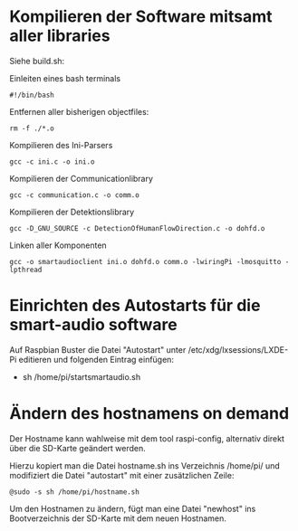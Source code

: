 # Kompilieren der Software mitsamt aller libraries

Siehe build.sh:

Einleiten eines bash terminals
~~~
#!/bin/bash
~~~
Entfernen aller bisherigen objectfiles:
~~~
rm -f ./*.o
~~~

Kompilieren des Ini-Parsers
~~~
gcc -c ini.c -o ini.o
~~~

Kompilieren der Communicationlibrary
~~~
gcc -c communication.c -o comm.o
~~~

Kompilieren der Detektionslibrary
~~~
gcc -D_GNU_SOURCE -c DetectionOfHumanFlowDirection.c -o dohfd.o
~~~

Linken aller Komponenten
~~~
gcc -o smartaudioclient ini.o dohfd.o comm.o -lwiringPi -lmosquitto -lpthread
~~~

# Einrichten des Autostarts für die smart-audio software
Auf Raspbian Buster die Datei "Autostart" unter /etc/xdg/lxsessions/LXDE-Pi editieren
und folgenden Eintrag einfügen:
- sh /home/pi/startsmartaudio.sh

# Ändern des hostnamens on demand

Der Hostname kann wahlweise mit dem tool raspi-config, alternativ direkt über die SD-Karte geändert werden.

Hierzu kopiert man die Datei hostname.sh ins Verzeichnis /home/pi/ und modifiziert die Datei "autostart" mit einer zusätzlichen Zeile:

~~~
@sudo -s sh /home/pi/hostname.sh
~~~

Um den Hostnamen zu ändern, fügt man eine Datei "newhost" ins Bootverzeichnis der SD-Karte mit dem neuen Hostnamen.
